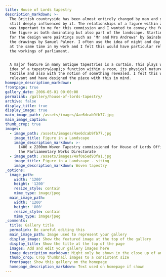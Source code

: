 ```yaml
---
title: House of Lords tapestry
description_markdown: >-
  The British countryside has been almost entirely changed by man and yet we are
  still deeply influenced by it. The relationships of a figure within a space
  was important to me for this commission and I wanted to convey the feeling of
  the figure as both dominating but also part of the landscape. Starting points
  for the design were paintings such as 'Mr and Mrs Andrews' by Gainsborough and
  the drawings by Samuel Palmer. I often use the idea of night and day existing
  at the same time in my work and I felt this would have particular relevance to
  the workings of parliament.


  A major feature in many antique tapestries is a curtain. This plays with the
  idea of a tapestry&sup1;s function within a room, its physical nature as a
  textile and also with the notion of something revealed. I felt this was also
  relevant and have designed the piece with this in mind.
homepage_description_markdown:
frontpage: true
gallery_date: 2006-05-01 00:00:00
permalink: /gallery/house-of-lords-tapestry/
archive: false
display_title: true
display_image: true
main_image_path: /assets/images/4ae6dcab9fb77.jpg
main_image_caption:
thumb_crop: true
images:
  - image_path: /assets/images/4ae6dcab9fb77.jpg
    image_title: Figure in a Landscape
    image_description_markdown: >-
      1400 x 2200mm Woven Tapestry commissioned for House of Lords Offices by
      the Parliamentary Works Directorate
  - image_path: /assets/images/4af0a5ed93fa1.jpg
    image_title: Figure in a Landscape - siting
    image_description_markdown: Woven tapestry
_options:
  image_path:
    width: '1200'
    height: '1200'
    resize_style: contain
    mime_type: image/jpeg
  main_image_path:
    width: '1200'
    height: '800'
    resize_style: contain
    mime_type: image/jpeg
_comments:
  title: Gallery title
  permalink: Be careful editing this
  main_image_path: Image used to represent your gallery
  display_image: Show the featured image at the top of the gallery
  display_title: Show the title at the top of the page
  images: Add and edit your gallery images here
  image_description_markdown: Might only be shown in the close up of an image
  thumb_crop: Crop thumbnail images to a consistent size
  frontpage: Show this gallery on the homepage
  homepage_description_markdown: Text used on homepage if shown
---
```


